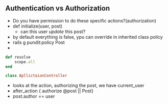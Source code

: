 <!-- Pundit -->

## Authentication vs Authorization
- Do you have permission to do these specific actions?(authorization)
- def initialize(user, post)
    * can this user *update* this post?
- by default everything is false, ypu can override in inherited class policy
- rails g pundit:policy Post
- 
```ruby
def resolve
    scope.all
end
```
```ruby
class ApllictaionController 
```
- looks at the action, authorizing the post, we have current_user
- after_action { authorize @post || Post}
- post.author == user
